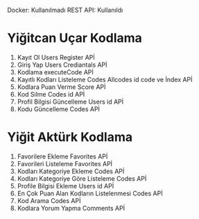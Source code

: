 Docker: Kullanılmadı
REST API: Kullanıldı

# Yiğitcan Uçar Kodlama #
1. Kayıt Ol Users Register APİ
2. Giriş Yap Users Crediantals APİ
3. Kodlama executeCode APİ
4. Kayıtlı Kodları Listeleme Codes Allcodes id code ve İndex APİ
5. Kodlara Puan Verme Score APİ
6. Kod Silme Codes id APİ
7. Profil Bilgisi Güncelleme Users id APİ
8. Kodu Güncelleme Codes APİ


# Yiğit Aktürk Kodlama #
1. Favorilere Ekleme Favorites APİ
2. Favorileri Listeleme Favorites APİ
3. Kodları Kategoriye Ekleme Codes APİ
4. Kodları Kategoriye Göre Listeleme Codes APİ
5. Profile Bilgisi Ekleme Users id APİ
6. En Çok Puan Alan Kodların Listelenmesi Codes APİ
7. Kod Arama Codes APİ
8. Kodlara Yorum Yapma Comments APİ
